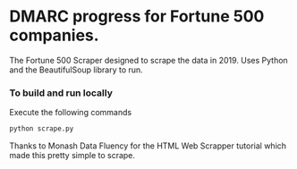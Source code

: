 # DMARC progress for Fortune 500 companies.
The Fortune 500 Scraper designed to scrape the data in 2019.
Uses Python and the BeautifulSoup library to run.


### To build and run locally

Execute the following commands

```bash
python scrape.py
```

Thanks to Monash Data Fluency for the HTML Web Scrapper tutorial which made this pretty simple to scrape.
